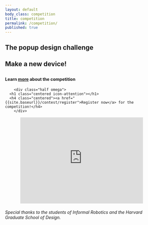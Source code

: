 ```yaml
---
layout: default
body_class: competition
title: competition
permalink: /competition/
published: true
---
```


<!--<div class="section-wrapper alpha" data-center="background-position: 50% -100px;" data-top-bottom="background-position: 50% 300px;" data-anchor-target=".alpha">
-->
<div class="section-wrapper alpha">
  <section>
  <h1 class="centered">The <strong>popup</strong> design challenge</h1>
  <h2 class="centered"><strong>Make a new device!</strong></h2>
  </section>
</div>

<div class="section-wrapper delta">
  <section>
    <div class="half">
      <h1 class="centered icon-info-circled"></h1>
      <h4 class="centered">Learn <a href ="{{site.baseurl}}/contest/overview">more</a> about the competition</h4>
    </div>

		<div class="half omega">
      <h1 class="centered icon-attention"></h1>
      <h4 class="centered"><a href="{{site.baseurl}}/contest/register">Register now</a> for the competition!</h4>
		</div>

  </section>
</div>

<!--
<div class="section-wrapper charlie">
  <section>
    <h1 class="centered">Pre-Register to stay updated!</h1>
    <h2 class="centered">join the email list to be notified as deadlines and rules are announced!</h2>
    {% include newsletter.html %}
  </section>
</div>
-->

<div class="section-wrapper bravo">
  <section>
  <style>.embed-container { position: relative; padding-bottom: 56.25%; height: 0; overflow: hidden; max-width: 80%; margin-left: 10%; margin-right: 10%} .embed-container iframe, .embed-container object, .embed-container embed { position: absolute; top: 0; left: 0; width: 100%; height: 100%; }</style>
  <div class='embed-container'>
    <iframe src='https://player.vimeo.com/video/131475762' frameborder='0' webkitAllowFullScreen mozallowfullscreen allowFullScreen></iframe>
  </div>
  <div class="centered">
  <h6>Special thanks to the students of <em>Informal Robotics</em> and the Harvard Graduate School of Design.</h6>
  </div>
  </section>
</div>

<!--
<div class="section-wrapper bravo">
  <section>
    <div class="centered">
      <h2>This is a test</h2>
    </div>
  </section>
</div>
-->


<style>

@media (max-width: 719px) {

  .alpha{
    background:#336699;
  }
}


@media (min-width: 720px) {

  .alpha{
    background:linear-gradient( rgba( 51, 102, 153, 0.5), rgba( 51, 102, 153, 0.5) ), url({{ site.image_dir }}/printapede_desktop.jpg) no-repeat;
  }
}

</style>
